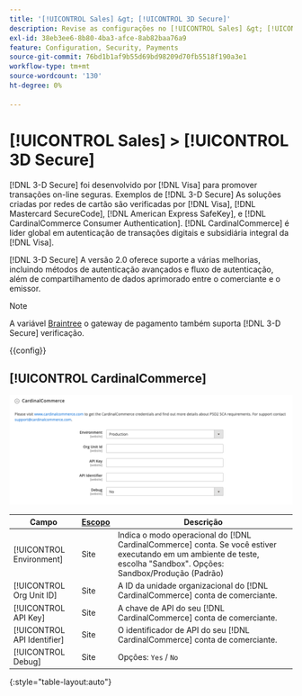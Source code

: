 ```yaml
---
title: '[!UICONTROL Sales] &gt; [!UICONTROL 3D Secure]'
description: Revise as configurações no [!UICONTROL Sales] &gt; [!UICONTROL 3D Secure] página do Administrador do Commerce.
exl-id: 38eb3ee6-8b80-4ba3-afce-8ab82baa76a9
feature: Configuration, Security, Payments
source-git-commit: 76bd1b1af9b55d69bd98209d70fb5518f190a3e1
workflow-type: tm+mt
source-wordcount: '130'
ht-degree: 0%

---
```


# [!UICONTROL Sales] > [!UICONTROL 3D Secure]

[!DNL 3-D Secure] foi desenvolvido por [!DNL Visa] para promover transações on-line seguras. Exemplos de [!DNL 3-D Secure] As soluções criadas por redes de cartão são verificadas por [!DNL Visa], [!DNL Mastercard SecureCode], [!DNL American Express SafeKey], e [!DNL CardinalCommerce Consumer Authentication]. [!DNL CardinalCommerce] é líder global em autenticação de transações digitais e subsidiária integral da [!DNL Visa].

[!DNL 3-D Secure] A versão 2.0 oferece suporte a várias melhorias, incluindo métodos de autenticação avançados e fluxo de autenticação, além de compartilhamento de dados aprimorado entre o comerciante e o emissor.

>[!NOTE]
>
>A variável [Braintree](../../stores-purchase/braintree.md) o gateway de pagamento também suporta [!DNL 3-D Secure] verificação.

{{config}}

## [!UICONTROL CardinalCommerce]

![CardealCommerce](./assets/3d-secure-cardinalcommerce.png)<!-- zoom -->

| Campo | [Escopo](../../getting-started/websites-stores-views.md#scope-settings) | Descrição |
|--- |--- |--- |
| [!UICONTROL Environment] | Site | Indica o modo operacional do [!DNL CardinalCommerce] conta. Se você estiver executando em um ambiente de teste, escolha &quot;Sandbox&quot;. Opções: Sandbox/Produção (Padrão) |
| [!UICONTROL Org Unit ID] | Site | A ID da unidade organizacional do [!DNL CardinalCommerce] conta de comerciante. |
| [!UICONTROL API Key] | Site | A chave de API do seu [!DNL CardinalCommerce] conta de comerciante. |
| [!UICONTROL API Identifier] | Site | O identificador de API do seu [!DNL CardinalCommerce] conta de comerciante. |
| [!UICONTROL Debug] | Site | Opções: `Yes` / `No` |

{:style=&quot;table-layout:auto&quot;}
